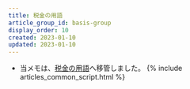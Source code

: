 ```yaml
---
title: 税金の用語
article_group_id: basis-group
display_order: 10
created: 2023-01-10
updated: 2023-01-10
---
```

- 当メモは、[税金の用語](https://thinktwice.tech/economy/tax/tax_terms/)へ移管しました。
{% include articles_common_script.html %}
